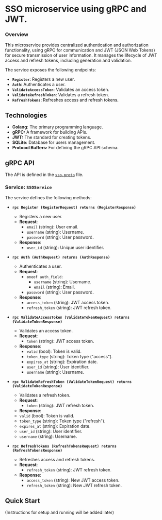 # SSO microservice using gRPC and JWT.

### Overview

This microservice provides centralized authentication and authorization functionality,
using gRPC for communication and JWT (JSON Web Tokens) for secure transmission of user information.
It manages the lifecycle of JWT access and refresh tokens, including generation and validation.

The service exposes the following endpoints:

*   **`Register`**: Registers a new user.
*   **`Auth`**: Authenticates a user.
*   **`ValidateAccessToken`**: Validates an access token.
*   **`ValidateRefreshToken`**: Validates a refresh token.
*   **`RefreshTokens`**: Refreshes access and refresh tokens.

## Technologies

*   **Golang:** The primary programming language.
*   **gRPC:** A framework for building APIs.
*   **JWT:** The standard for creating tokens.
*   **SQLite:** Database for users management.
*   **Protocol Buffers:** For defining the gRPC API schema.

## gRPC API

The API is defined in the [`sso.proto`](https://github.com/kalalannn/go-grpc_sso/blob/master/proto/sso.proto) file.

### Service: `SSOService`

The service defines the following methods:

*   **`rpc Register (RegisterRequest) returns (RegisterResponse)`**
    *   Registers a new user.
    *   **Request**:
        *   `email` (string): User email.
        *   `username` (string): Username.
        *   `password` (string): User password.
    *   **Response**:
        *   `user_id` (string): Unique user identifier.

*   **`rpc Auth (AuthRequest) returns (AuthResponse)`**
    *   Authenticates a user.
    *   **Request**:
        *   `oneof auth_field`:
            *   `username` (string): Username.
            *   `email` (string): Email.
        *   `password` (string): User password.
    *   **Response**:
        *   `access_token` (string): JWT access token.
        *   `refresh_token` (string): JWT refresh token.

*   **`rpc ValidateAccessToken (ValidateTokenRequest) returns (ValidateTokenResponse)`**
    *   Validates an access token.
    *   **Request**:
        *   `token` (string): JWT access token.
    *   **Response**:
        *   `valid` (bool): Token is valid.
        *   `token_type` (string): Token type ("access").
        *   `expires_at` (string): Expiration date.
        *    `user_id` (string): User identifier.
        *   `username` (string): Username.

*   **`rpc ValidateRefreshToken (ValidateTokenRequest) returns (ValidateTokenResponse)`**
    *   Validates a refresh token.
    *   **Request**:
        *   `token` (string): JWT refresh token.
    *   **Response**:
       *   `valid` (bool): Token is valid.
       *   `token_type` (string): Token type ("refresh").
       *   `expires_at` (string): Expiration date.
       *    `user_id` (string): User identifier.
       *   `username` (string): Username.


*   **`rpc RefreshTokens (RefreshTokensRequest) returns (RefreshTokensResponse)`**
    *   Refreshes access and refresh tokens.
    *   **Request**:
        *   `refresh_token` (string): JWT refresh token.
    *   **Response**:
        *   `access_token` (string): New JWT access token.
        *   `refresh_token` (string): New JWT refresh token.

## Quick Start

(Instructions for setup and running will be added later)

<!-- ## Next Steps -->
<!-- *   Add setup and running instructions.
*   Expand functionality.
*   Include usage examples. -->